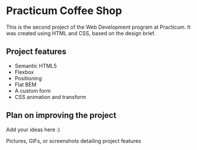 # Practicum Coffee Shop

This is the second project of the Web Development program at Practicum. It was created using HTML and CSS, based on the design brief.

## Project features

- Semantic HTML5
- Flexbox
- Positioning
- Flat BEM
- A custom form
- CSS animation and transform

## Plan on improving the project

Add your ideas here :)

Pictures, GIFs, or screenshots detailing project features

<!-- How to add such file types to a README.md -->
